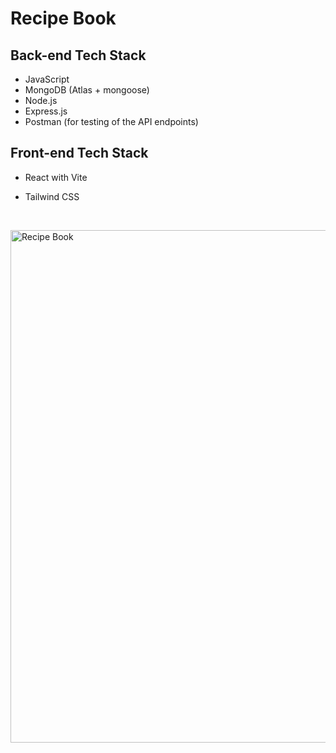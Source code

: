 # Recipe Book

## Back-end Tech Stack
- JavaScript
- MongoDB (Atlas + mongoose)
- Node.js
- Express.js
- Postman (for testing of the API endpoints)

## Front-end Tech Stack
- React with Vite
- Tailwind CSS

  <br>

<img width="820" alt="Recipe Book" src="https://github.com/user-attachments/assets/7703e8c1-cc9a-4b83-b99e-33b5956db228" />

